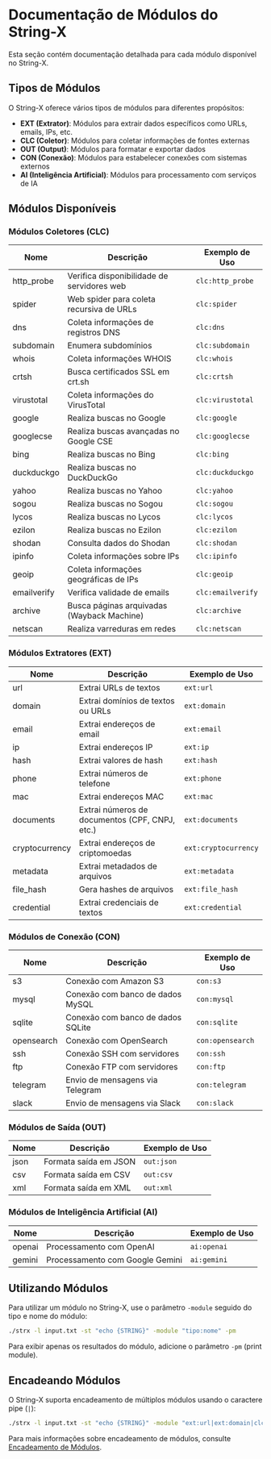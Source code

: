 # Documentação de Módulos do String-X

Esta seção contém documentação detalhada para cada módulo disponível no String-X.

## Tipos de Módulos

O String-X oferece vários tipos de módulos para diferentes propósitos:

- **EXT (Extrator)**: Módulos para extrair dados específicos como URLs, emails, IPs, etc.
- **CLC (Coletor)**: Módulos para coletar informações de fontes externas
- **OUT (Output)**: Módulos para formatar e exportar dados
- **CON (Conexão)**: Módulos para estabelecer conexões com sistemas externos
- **AI (Inteligência Artificial)**: Módulos para processamento com serviços de IA

## Módulos Disponíveis

### Módulos Coletores (CLC)

| Nome | Descrição | Exemplo de Uso |
|------|-----------|----------------|
| http_probe | Verifica disponibilidade de servidores web | `clc:http_probe` |
| spider | Web spider para coleta recursiva de URLs | `clc:spider` |
| dns | Coleta informações de registros DNS | `clc:dns` |
| subdomain | Enumera subdomínios | `clc:subdomain` |
| whois | Coleta informações WHOIS | `clc:whois` |
| crtsh | Busca certificados SSL em crt.sh | `clc:crtsh` |
| virustotal | Coleta informações do VirusTotal | `clc:virustotal` |
| google | Realiza buscas no Google | `clc:google` |
| googlecse | Realiza buscas avançadas no Google CSE | `clc:googlecse` |
| bing | Realiza buscas no Bing | `clc:bing` |
| duckduckgo | Realiza buscas no DuckDuckGo | `clc:duckduckgo` |
| yahoo | Realiza buscas no Yahoo | `clc:yahoo` |
| sogou | Realiza buscas no Sogou | `clc:sogou` |
| lycos | Realiza buscas no Lycos | `clc:lycos` |
| ezilon | Realiza buscas no Ezilon | `clc:ezilon` |
| shodan | Consulta dados do Shodan | `clc:shodan` |
| ipinfo | Coleta informações sobre IPs | `clc:ipinfo` |
| geoip | Coleta informações geográficas de IPs | `clc:geoip` |
| emailverify | Verifica validade de emails | `clc:emailverify` |
| archive | Busca páginas arquivadas (Wayback Machine) | `clc:archive` |
| netscan | Realiza varreduras em redes | `clc:netscan` |

### Módulos Extratores (EXT)

| Nome | Descrição | Exemplo de Uso |
|------|-----------|----------------|
| url | Extrai URLs de textos | `ext:url` |
| domain | Extrai domínios de textos ou URLs | `ext:domain` |
| email | Extrai endereços de email | `ext:email` |
| ip | Extrai endereços IP | `ext:ip` |
| hash | Extrai valores de hash | `ext:hash` |
| phone | Extrai números de telefone | `ext:phone` |
| mac | Extrai endereços MAC | `ext:mac` |
| documents | Extrai números de documentos (CPF, CNPJ, etc.) | `ext:documents` |
| cryptocurrency | Extrai endereços de criptomoedas | `ext:cryptocurrency` |
| metadata | Extrai metadados de arquivos | `ext:metadata` |
| file_hash | Gera hashes de arquivos | `ext:file_hash` |
| credential | Extrai credenciais de textos | `ext:credential` |

### Módulos de Conexão (CON)

| Nome | Descrição | Exemplo de Uso |
|------|-----------|----------------|
| s3 | Conexão com Amazon S3 | `con:s3` |
| mysql | Conexão com banco de dados MySQL | `con:mysql` |
| sqlite | Conexão com banco de dados SQLite | `con:sqlite` |
| opensearch | Conexão com OpenSearch | `con:opensearch` |
| ssh | Conexão SSH com servidores | `con:ssh` |
| ftp | Conexão FTP com servidores | `con:ftp` |
| telegram | Envio de mensagens via Telegram | `con:telegram` |
| slack | Envio de mensagens via Slack | `con:slack` |

### Módulos de Saída (OUT)

| Nome | Descrição | Exemplo de Uso |
|------|-----------|----------------|
| json | Formata saída em JSON | `out:json` |
| csv | Formata saída em CSV | `out:csv` |
| xml | Formata saída em XML | `out:xml` |

### Módulos de Inteligência Artificial (AI)

| Nome | Descrição | Exemplo de Uso |
|------|-----------|----------------|
| openai | Processamento com OpenAI | `ai:openai` |
| gemini | Processamento com Google Gemini | `ai:gemini` |

## Utilizando Módulos

Para utilizar um módulo no String-X, use o parâmetro `-module` seguido do tipo e nome do módulo:

```bash
./strx -l input.txt -st "echo {STRING}" -module "tipo:nome" -pm
```

Para exibir apenas os resultados do módulo, adicione o parâmetro `-pm` (print module).

## Encadeando Módulos

O String-X suporta encadeamento de múltiplos módulos usando o caractere pipe (`|`):

```bash
./strx -l input.txt -st "echo {STRING}" -module "ext:url|ext:domain|clc:dns" -pm
```

Para mais informações sobre encadeamento de módulos, consulte [Encadeamento de Módulos](../encadeamento-modulos.md).